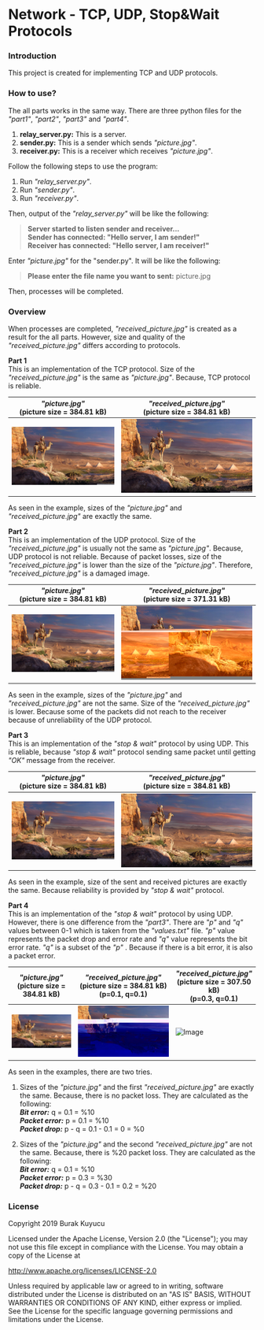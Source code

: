 Network - TCP, UDP, Stop&Wait Protocols
=======================================

### Introduction
This project is created for implementing TCP and UDP protocols.

### How to use?
The all parts works in the same way. There are three python files for the _"part1"_, _"part2"_, _"part3"_ and _"part4"_.

1. **relay_server.py:** This is a server.
2. **sender.py:**  This is a sender which sends _"picture.jpg"_.
3. **receiver.py:** This is a receiver which receives _"picture.jpg"_.

Follow the following steps to use the program:

1. Run _"relay_server.py"_.
2. Run _"sender.py"_.
3. Run _"receiver.py"_.

Then, output of the _"relay_server.py"_ will be like the following:
>**Server started to listen sender and receiver...<br>
Sender has connected: "Hello server, I am sender!"<br>
Receiver has connected: "Hello server, I am receiver!"**<br>

Enter _"picture.jpg"_ for the "sender.py". It will be like the following:
>**Please enter the file name you want to sent:** picture.jpg

Then, processes will be completed.

### Overview
When processes are completed, _"received_picture.jpg"_ is created as a result for the all parts. However, size and quality of the _"received_picture.jpg"_ differs according to protocols.

**Part 1**<br>
This is an implementation of the TCP protocol. Size of the _"received_picture.jpg"_ is the same as _"picture.jpg"_. Because, TCP protocol is reliable.

_"picture.jpg"_<br>(picture size = 384.81 kB) | _"received_picture.jpg"_<br>(picture size = 384.81 kB)
--------------------------------------------- | ------------------------------------------------------
![Image](extras/1.jpg)                 | ![Image](extras/1.jpg)

As seen in the example, sizes of the _"picture.jpg"_  and _"received_picture.jpg"_ are exactly the same.

**Part 2**<br>
This is an implementation of the UDP protocol. Size of the _"received_picture.jpg"_ is usually not the same as _"picture.jpg"_. Because, UDP protocol is not reliable. Because of packet losses, size of the _"received_picture.jpg"_ is lower than the size of the _"picture.jpg"_. Therefore, _"received_picture.jpg"_ is a damaged image. 

_"picture.jpg"_<br>(picture size = 384.81 kB) | _"received_picture.jpg"_<br>(picture size = 371.31 kB)
-------------------------------------------- | ------------------------------------------------------
![Image](extras/1.jpg)                | ![Image](extras/2.jpg)

As seen in the example, sizes of the _"picture.jpg"_  and _"received_picture.jpg"_ are not the same. Size of the _"received_picture.jpg"_ is lower. Because some of the packets did not reach to the receiver because of unreliability of the UDP protocol.

**Part 3**<br>
This is an implementation of the _"stop & wait"_ protocol by using UDP. This is reliable, because _"stop & wait"_ protocol sending same packet until getting _"OK"_ message from the receiver.

_"picture.jpg"_<br>(picture size = 384.81 kB) | _"received_picture.jpg"_<br>(picture size = 384.81 kB)
--------------------------------------------- | ------------------------------------------------------
![Image](extras/1.jpg)                 | ![Image](extras/1.jpg)

As seen in the example, size of the sent and received pictures are exactly the same. Because reliability is provided by _"stop & wait"_ protocol.

**Part 4**<br>
This is an implementation of the _"stop & wait"_ protocol by using UDP. However, there is one difference from the _"part3"_. There are _"p"_ and _"q"_ values between 0-1 which is taken from the _"values.txt"_ file. _"p"_ value represents the packet drop and error rate and _"q"_ value represents the bit error rate. _"q"_ is a subset of the _"p"_ . Because if there is a bit error, it is also a packet error.

_"picture.jpg"_<br>(picture size = 384.81 kB)              | _"received_picture.jpg"_<br>(picture size = 384.81 kB)<br>(p=0.1, q=0.1)<br>    | _"received_picture.jpg"_<br>(picture size = 307.50 kB)<br>(p=0.3, q=0.1)
----------------------------- | ------------------------------------------ | ---------------------------------------
![Image](extras/1.jpg) | ![Image](extras/3.jpg)              | ![Image](extras/4.jpg)

As seen in the examples, there are two tries.
1. Sizes of the _"picture.jpg"_ and the first _"received_picture.jpg"_ are exactly the same. Because, there is no packet loss. They are calculated as the following:<br>
_**Bit error:**_ q = 0.1 = %10<br>
_**Packet error:**_ p = 0.1 = %10<br>
_**Packet drop:**_ p - q = 0.1 - 0.1 = 0 = %0<br>

2. Sizes of the _"picture.jpg"_ and the second _"received_picture.jpg"_ are not the same. Because, there is %20 packet loss. They are calculated as the following:<br>
_**Bit error:**_ q = 0.1 = %10<br>
_**Packet error:**_ p = 0.3 = %30<br>
_**Packet drop:**_ p - q = 0.3 - 0.1 = 0.2 = %20<br>

### License
Copyright 2019 Burak Kuyucu

Licensed under the Apache License, Version 2.0 (the "License");
you may not use this file except in compliance with the License.
You may obtain a copy of the License at

http://www.apache.org/licenses/LICENSE-2.0

Unless required by applicable law or agreed to in writing, software
distributed under the License is distributed on an "AS IS" BASIS,
WITHOUT WARRANTIES OR CONDITIONS OF ANY KIND, either express or implied.
See the License for the specific language governing permissions and
limitations under the License.


